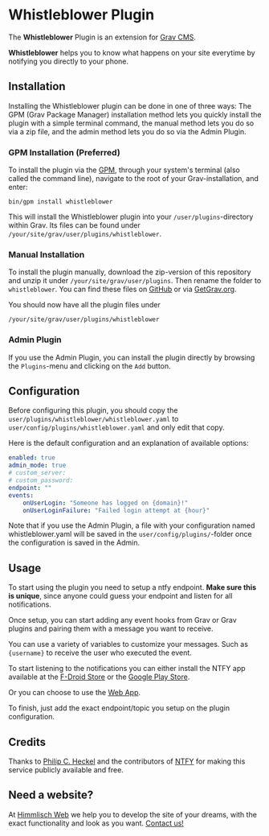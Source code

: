 # Whistleblower Plugin

The **Whistleblower** Plugin is an extension for [Grav CMS](https://github.com/getgrav/grav).

**Whistleblower** helps you to know what happens on your site everytime by notifying you directly to your phone.

## Installation

Installing the Whistleblower plugin can be done in one of three ways: The GPM (Grav Package Manager) installation method lets you quickly install the plugin with a simple terminal command, the manual method lets you do so via a zip file, and the admin method lets you do so via the Admin Plugin.

### GPM Installation (Preferred)

To install the plugin via the [GPM](https://learn.getgrav.org/cli-console/grav-cli-gpm), through your system's terminal (also called the command line), navigate to the root of your Grav-installation, and enter:

    bin/gpm install whistleblower

This will install the Whistleblower plugin into your `/user/plugins`-directory within Grav. Its files can be found under `/your/site/grav/user/plugins/whistleblower`.

### Manual Installation

To install the plugin manually, download the zip-version of this repository and unzip it under `/your/site/grav/user/plugins`. Then rename the folder to `whistleblower`. You can find these files on [GitHub](https://github.com/himmlisch-studios/grav-plugin-whistleblower) or via [GetGrav.org](https://getgrav.org/downloads/plugins).

You should now have all the plugin files under

    /your/site/grav/user/plugins/whistleblower

### Admin Plugin

If you use the Admin Plugin, you can install the plugin directly by browsing the `Plugins`-menu and clicking on the `Add` button.

## Configuration

Before configuring this plugin, you should copy the `user/plugins/whistleblower/whistleblower.yaml` to `user/config/plugins/whistleblower.yaml` and only edit that copy.

Here is the default configuration and an explanation of available options:

```yaml
enabled: true
admin_mode: true
# custom_server:
# custom_password:
endpoint: ""
events:
    onUserLogin: "Someone has logged on {domain}!"
    onUserLoginFailure: "Failed login attempt at {hour}"
```

Note that if you use the Admin Plugin, a file with your configuration named whistleblower.yaml will be saved in the `user/config/plugins/`-folder once the configuration is saved in the Admin.

## Usage

To start using the plugin you need to setup a ntfy endpoint. **Make sure this is unique**, since anyone could guess your endpoint and listen for all notifications.

Once setup, you can start adding any event hooks from Grav or Grav plugins and pairing them with a message you want to receive.

You can use a variety of variables to customize your messages. Such as `{username}` to receive the user who executed the event.

To start listening to the notifications you can either install the NTFY app available at the [F-Droid Store](https://f-droid.org/en/packages/io.heckel.ntfy/) or the [Google Play Store](https://play.google.com/store/apps/details?id=io.heckel.ntfy).

Or you can choose to use the [Web App](https://ntfy.sh/app).

To finish, just add the exact endpoint/topic you setup on the plugin configuration.

## Credits

Thanks to [Philip C. Heckel](https://heckel.io/) and the contributors of [NTFY](https://github.com/binwiederhier/ntfy) for making this service publicly available and free.

## Need a website?

At [Himmlisch Web](https://web.himmlisch.com.mx) we help you to develop the site of your dreams, with the exact functionality and look as you want. [Contact us!](https://himmlisch.com.mx/contact)
